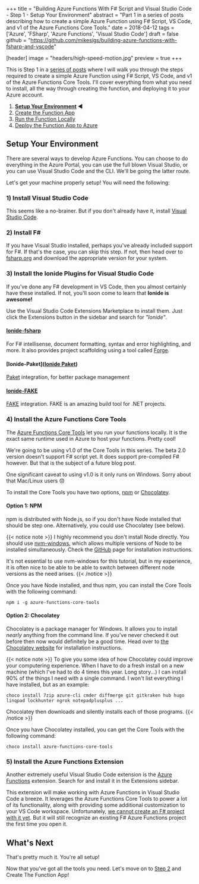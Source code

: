 +++
title = "Building Azure Functions With F# Script and Visual Studio Code - Step 1 - Setup Your Environment"
abstract = "Part 1 in a series of posts describing how to create a simple Azure Function using F# Script, VS Code, and v1 of the Azure Functions Core Tools."
date = 2018-04-12
tags = ['Azure', 'FSharp', 'Azure Functions', 'Visual Studio Code']
draft = false
github = "https://github.com/mikesigs/building-azure-functions-with-fsharp-and-vscode"

[header]
image = "headers/high-speed-motion.jpg"
preview = true
+++

This is Step 1 in a [series of posts](../) where I will walk you through the steps required to create a simple Azure Function using F# Script, VS Code, and v1 of the Azure Functions Core Tools.
I'll cover everything from what you need to install, all the way through creating the function, and deploying it to your Azure account.

1. **[Setup Your Environment](../1-setup/)** :arrow_backward:
2. [Create the Function App](../2-create-function-app/)
3. [Run the Function Locally](../3-running-locally/)
4. [Deploy the Function App to Azure](../4-deploy-to-azure/)

## Setup Your Environment

There are several ways to develop Azure Functions. You can choose to do everything in the Azure Portal, you can use the full blown Visual Studio, or you can use Visual Studio Code and the CLI. We'll be going the latter route.

Let's get your machine properly setup! You will need the following:

### 1) Install Visual Studio Code

This seems like a no-brainer. But if you don't already have it, install [Visual Studio Code](https://code.visualstudio.com/).

### 2) Install F\#

If you have Visual Studio installed, perhaps you've already included support for F#. If that's the case, you can skip this step. If not, then head over to [fsharp.org](http://fsharp.org/) and download the appropriate version for your system.

### 3) Install the Ionide Plugins for Visual Studio Code

If you've done any F# development in VS Code, then you almost certainly have these installed. If not, you'll soon come to learn that **Ionide is awesome!**

Use the Visual Studio Code Extensions Marketplace to install them. Just click the Extensions button in the sidebar and search for _"Ionide"_.

#### [Ionide-fsharp](https://github.com/ionide/ionide-vscode-fsharp)

For F# intellisense, document formatting, syntax and error highlighting, and more. It also provides project scaffolding using a tool called [Forge](http://fsharp-editing.github.io/Forge/).

#### [Ionide-Paket]([Ionide Paket](https://github.com/ionide/ionide-vscode-paket))

[Paket](http://fsprojects.github.io/Paket/) integration, for better package management

#### [Ionide-FAKE](https://github.com/ionide/ionide-vscode-fake)

[FAKE](http://fsharp.github.io/FAKE/) integration. FAKE is an amazing build tool for .NET projects.

### 4) Install the Azure Functions Core Tools

The [Azure Functions Core Tools](https://github.com/Azure/azure-functions-core-tools) let you run your functions locally. It is the exact same runtime used in Azure to host your functions. Pretty cool!

We're going to be using v1.0 of the Core Tools in this series. The beta 2.0 version doesn't support F# script yet. It does support pre-compiled F# however. But that is the subject of a future blog post.

One significant caveat to using v1.0 is it only runs on Windows. Sorry about that Mac/Linux users :disappointed:

To install the Core Tools you have two options, [npm](https://www.npmjs.com/get-npm) or [Chocolatey](https://chocolatey.org/).

#### Option 1: NPM

npm is distributed with Node.js, so if you don't have Node installed that should be step one. Alternatively, you could use Chocolatey (see below).

{{< notice note >}}
I highly recommend you don't install Node directly. You should use [nvm-windows](https://github.com/coreybutler/nvm-windows),
which allows multiple versions of Node to be installed simultaneously. Check the [GitHub](https://github.com/coreybutler/nvm-windows) page for installation instructions.

It's not essential to use nvm-windows for this tutorial, but in my experience, it is often nice to be able to be able to switch between different node versions as the need arises.
{{< /notice >}}

Once you have Node installed, and thus npm, you can install the Core Tools with the following command:

```shell
npm i -g azure-functions-core-tools
```

#### Option 2: Chocolatey

Chocolatey is a package manager for Windows. It allows you to install _nearly_ anything from the command line. If you've never checked it out before then now would definitely be a good time.
Head over to [the Chocolatey website](https://chocolatey.org/install) for installation instructions.

{{< notice note >}}
To give you some idea of how Chocolatey could improve your computering experience. When I have to do a fresh install on a new machine (which I've had to do 4 times this year. Long story...)
I can install 90% of the things I need with a single command. I won't list everything I have installed, but as an example:

`choco install 7zip azure-cli cmder diffmerge git gitkraken hub hugo linqpad lockhunter ngrok notepadplusplus ...`

Chocolatey then downloads and silently installs each of those programs.
{{< /notice >}}

Once you have Chocolatey installed, you can get the Core Tools with the following command:

```shell
choco install azure-functions-core-tools
```

### 5) Install the Azure Functions Extension

Another extremely useful Visual Studio Code extension is the [Azure Functions](https://github.com/Microsoft/vscode-azurefunctions) extension. Search for and install it in the Extensions sidebar.

This extension will make working with Azure Functions in Visual Studio Code a breeze. It leverages the Azure Functions Core Tools to power a lot of its functionality, along with providing some additional customization to your VS Code workspace.
Unfortunately, [we cannot create an F# project with it yet](https://github.com/Microsoft/vscode-azurefunctions/issues/315). But it will still recognize an existing F# Azure Functions project the first time you open it.

## What's Next

That's pretty much it. You're all setup!

Now that you've got all the tools you need. Let's move on to [Step 2](../2-create-function-app/) and Create The Function App!
